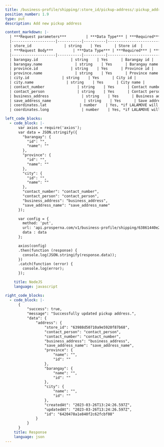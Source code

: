 ```yaml
---
title: /business-profile/shipping/:store_id/pickup-address/:pickup_address_id
position_number: 1.9
type: put
description: Add new pickup address

content_markdown: |-
  | ***Request parameters***         | ***Data Type*** | ***Required*** | ***Description*** |
  |--------------------|-----------|----------|------------------------------------|
  | store_id               | string    | Yes      | Store id  |
  | ***Request Body***         | ***Data Type*** | ***Required*** | ***Description*** |
  |--------------------|-----------|----------|------------------------------------|
  | barangay.id               | string    | Yes      | Barangay id |
  | barangay.name               | string    | Yes      | Barangay name |
  | province.id               | string    | Yes      | Province id |
  | province.name               | string    | Yes      | Province name |
  | city.id               | string    | Yes      | City id |
  | city.name               | string    | Yes      | City name |
  | contact_number               | string    | Yes      | Contact number |
  | contact_person               | string    | Yes      | Contact person |
  | business_address               | string    | Yes      | Business address |
  | save_address_name               | string    | Yes      | Save address name |
  | coordinates.lat               | number    | Yes, *if LALAMOVE will be used*      | Latitude coordinates |
  | coordinates.long               | number    | Yes, *if LALAMOVE will be used*      | Longitude coordinates |

left_code_blocks:
  - code_block: |-
      var axios = require('axios');
      var data = JSON.stringify({
        "barangay": {
          "id": "",
          "name": ""
        },
        "province": {
          "id": "",
          "name": ""
        },
        "city": {
          "id": "",
          "name": ""
        },
        "contact_number": "contact_number",
        "contact_person": "contact_person",
        "business_address": "business_address",
        "save_address_name": "save_address_name"
      });

      var config = {
        method: 'put',
        url: 'api.prosperna.com/v1/business-profile/shipping/63861440e2c90910a117e826/pickup-address/63908c8b5e8aa33cd37b9e77',
        data : data
      };

      axios(config)
      .then(function (response) {
        console.log(JSON.stringify(response.data));
      })
      .catch(function (error) {
        console.log(error);
      });

    title: NodeJS
    language: javascript

right_code_blocks:
  - code_block: |-
      {
          "success": true,
          "message": "Successfully updated pickup address.",
          "data": {
              "address": {
                  "store_id": "63988d50710a9e5920f87b68",
                  "contact_person": "contact_person",
                  "contact_number": "contact_number",
                  "business_address": "business_address",
                  "save_address_name": "save_address_name",
                  "province": {
                      "name": "",
                      "id": ""
                  },
                  "barangay": {
                      "name": "",
                      "id": ""
                  },
                  "city": {
                      "name": "",
                      "id": ""
                  },
                  "createdAt": "2023-03-26T13:24:26.597Z",
                  "updatedAt": "2023-03-26T13:24:26.597Z",
                  "id": "6420478a1e840f2c62fcbf08"
              }
          }
      }
    title: Response
    language: json
---
```

